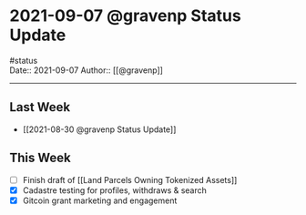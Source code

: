 # 2021-09-07 @gravenp Status Update
#status  
Date:: 2021-09-07
Author:: [[@gravenp]]  

---

## Last Week
- [[2021-08-30 @gravenp Status Update]]

## This Week
- [ ] Finish draft of [[Land Parcels Owning Tokenized Assets]]
- [x] Cadastre testing for profiles, withdraws & search
- [x] Gitcoin grant marketing and engagement